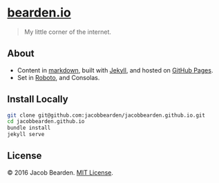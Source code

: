 # [bearden.io](//bearden.io)
> My little corner of the internet.

## About
- Content in [markdown](//daringfireball.net/projects/markdown/), built with [Jekyll](//jekyllrb.com), and hosted on [GitHub Pages](//pages.github.com).
- Set in [Roboto](//fonts.google.com/specimen/Roboto), and Consolas.

## Install Locally
```bash
git clone git@github.com:jacobbearden/jacobbearden.github.io.git
cd jacobbearden.github.io
bundle install
jekyll serve
```

## License
© 2016 Jacob Bearden. [MIT License](LICENSE).
